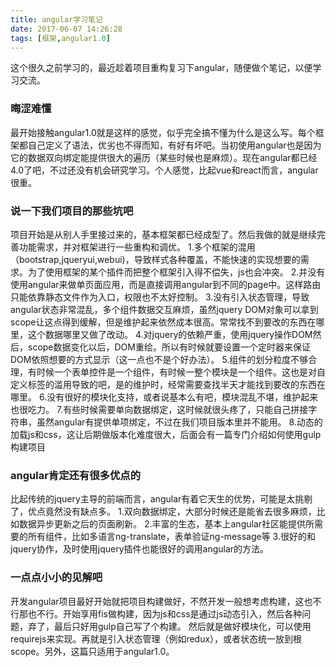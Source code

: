 ```yaml
---
title: angular学习笔记
date: 2017-06-07 14:26:28
tags: [框架,angular1.0]
---
```

这个很久之前学习的，最近趁着项目重构复习下angular，随便做个笔记，以便学习交流。

### 晦涩难懂

最开始接触angular1.0就是这样的感觉，似乎完全搞不懂为什么是这么写。每个框架都自己定义了语法，优劣也不得而知，有好有坏吧。当初使用angular也是因为它的数据双向绑定能提供很大的遍历（某些时候也是麻烦）。现在angular都已经4.0了吧，不过还没有机会研究学习。个人感觉，比起vue和react而言，angular很重。

### 说一下我们项目的那些坑吧

项目开始是从别人手里接过来的，基本框架都已经成型了。然后我做的就是继续完善功能需求，并对框架进行一些重构和调优。
1.多个框架的混用（bootstrap,jqueryui,webui)，导致样式各种覆盖，不能快速的实现想要的需求。为了使用框架的某个插件而把整个框架引入得不偿失，js也会冲突。
2.并没有使用angular来做单页面应用，而是直接调用angular到不同的page中。这样路由只能依靠静态文件作为入口，权限也不太好控制。
3.没有引入状态管理，导致angular状态非常混乱，多个组件数据交互麻烦，虽然jquery DOM对象可以拿到scope让这点得到缓解，但是维护起来依然成本很高。常常找不到要改的东西在哪里，这个数据哪里又做了改动。
4.对jquery的依赖严重，使用jquery操作DOM然后，scope数据变化以后，DOM重绘。所以有时候就要设置一个定时器来保证DOM依照想要的方式显示（这一点也不是个好办法）。
5.组件的划分粒度不够合理，有时候一个表单控件是一个组件，有时候一整个模块是一个组件。这也是对自定义标签的滥用导致的吧，是的维护时，经常需要查找半天才能找到要改的东西在哪里。
6.没有很好的模块化支持，或者说基本么有吧，模块混乱不堪，维护起来也很吃力。
7.有些时候需要单向数据绑定，这时候就很头疼了，只能自己拼接字符串，虽然angular有提供单项绑定，不过在我们项目版本里并不能用。
8.动态的加载js和css，这让后期做版本化难度很大，后面会有一篇专门介绍如何使用gulp构建项目

### angular肯定还有很多优点的

比起传统的jquery主导的前端而言，angular有着它天生的优势，可能是太挑剔了，优点竟然没有缺点多。
1.双向数据绑定，大部分时候还是能省去很多麻烦，比如数据异步更新之后的页面刷新。
2.丰富的生态，基本上angular社区能提供所需要的所有组件，比如多语言ng-translate，表单验证ng-message等
3.很好的和jquery协作，及时使用jquery插件也能很好的调用angular的方法。

### 一点点小小的见解吧

开发angular项目最好开始就把项目构建做好，不然开发一般想考虑构建，这也不行那也不行。开始享用fis做构建，因为js和css是通过js动态引入，然后各种问题，弃了，最后只好用gulp自己写了个构建。
然后就是做好模块化，可以使用requirejs来实现。再就是引入状态管理（例如redux），或者状态统一放到根scope。另外，这篇只适用于angular1.0。